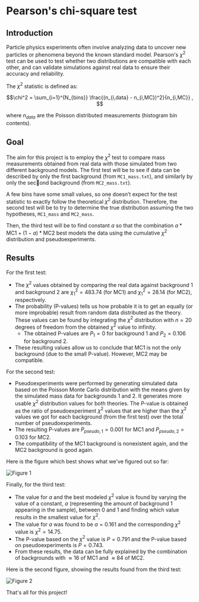 # Pearson's chi-square test

## Introduction

Particle physics experiments often involve analyzing data to uncover new particles or phenomena beyond the known standard model. 
Pearson's $\chi^2$ test can be used to test whether two distributions are compatible with each other, and can validate simulations against real data to ensure their accuracy and reliability.

The $\chi^2$ statistic is defined as:

$$\chi^2 = \sum_{i=1}^{N_{bins}} \frac{(n_{i,data} - n_{i,MC})^2}{n_{i,MC}} , ‎‎$$

where $n_{data}$ are the Poisson distributed measurements (histogram bin contents).

## Goal

The aim for this project is to employ the $\chi^2$ test to compare mass measurements obtained from real data with those simulated from two different background models. 
The first test will be to see if data can be described by only the first background (from `MC1_mass.txt`), and similarly by only the second background (from `MC2_mass.txt`).

A few bins have some small values, so one doesn’t expect for the test statistic to exactly follow the theoretical $\chi^2$ distribution. 
Therefore, the second test will be to try to determine the true distribution assuming the two hypotheses, `MC1_mass` and `MC2_mass`.

Then, the third test will be to find constant $a$ so that the combination $a * \text{MC1} + (1−a) * \text{MC2}$ best models the data using the cumulative $\chi^2$ distribution and pseudoexperiments.

## Results

For the first test:
- The $\chi^2$ values obtained by comparing the real data against background 1 and background 2 are $\chi_1^2 = 483.74$ (for MC1) and $\chi_1^2 = 28.14$ (for MC2), respectively.
- The probability (P-values) tells us how probable it is to get an equally (or more improbable) result from random data distributed as the theory. These values can be found by integrating the $\chi^2$ distribution with $n=20$ degrees of freedom from the obtained $\chi^2$ value to infinity.
  - The obtained P-values are $P_1 = 0$ for background 1 and $P_2 = 0.106$ for background 2.
- These resulting values allow us to conclude that MC1 is not the only background (due to the small P-value). However, MC2 may be compatible.

For the second test:
- Pseudoexperiments were performed by generating simulated data based on the Poisson Monte Carlo distribution with the means given by the simulated mass data for backgrounds 1 and 2. It generates more usable $\chi^2$ distribution values for both theories.
  The P-value is obtained as the ratio of pseudoexperiment $\chi^2$ values that are higher than the $\chi^2$ values we got for each background (from the first test) over the total number of pseudoexperiments.
- The resulting P-values are $P_{pseudo,1} = 0.001$ for MC1 and $P_{pseudo,2} = 0.103$ for MC2.
- The compatibility of the MC1 background is nonexistent again, and the MC2 background is good again.

Here is the figure which best shows what we've figured out so far:

![Figure 1]()

 Finally, for the third test:
 - The value for $a$ and the best modeled $\chi^2$ value is found by varying the value of a constant, $a$ (representing the amount of background 1 appearing in the sample), between 0 and 1 and finding which value results in the smallest value for $\chi^2$.
 - The value for $a$ was found to be $a = 0.161$ and the corresponding $\chi^2$ value is  $\chi^2 = 14.75$.
 - The P-value based on the $\chi^2$ value is $P = 0.791$ and the P-value based on pseudoexperiments is $P =  0.743$.
 - From these results, the data can be fully explained by the combination of backgrounds with $\approx 16%$ of MC1 and $\approx 84%$ of MC2.

Here is the second figure, showing the results found from the third test:

![Figure 2]()

That's all for this project!
